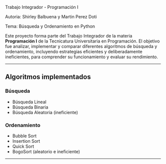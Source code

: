 Trabajo Integrador - Programación I

Autoria: Shirley Balbuena y Martin Perez Doti

Tema: Búsqueda y Ordenamiento en Python

Este proyecto forma parte del Trabajo Integrador de la materia **Programación I** de la Tecnicatura Universitaria en Programación. 
El objetivo fue analizar, implementar y comparar diferentes algoritmos de búsqueda y ordenamiento, incluyendo estrategias eficientes y deliberadamente ineficientes, para comprender su funcionamiento y evaluar su rendimiento.

---

## Algoritmos implementados

### Búsqueda

- Búsqueda Lineal
- Búsqueda Binaria
- Búsqueda Aleatoria (ineficiente)

### Ordenamiento

- Bubble Sort
- Insertion Sort
- Quick Sort
- BogoSort (aleatorio e ineficiente)

---

